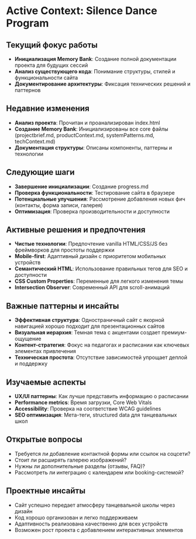 # Active Context: Silence Dance Program

## Текущий фокус работы
- **Инициализация Memory Bank**: Создание полной документации проекта для будущих сессий
- **Анализ существующего кода**: Понимание структуры, стилей и функциональности сайта
- **Документирование архитектуры**: Фиксация технических решений и паттернов

## Недавние изменения
- **Анализ проекта**: Прочитан и проанализирован index.html
- **Создание Memory Bank**: Инициализированы все core файлы (projectbrief.md, productContext.md, systemPatterns.md, techContext.md)
- **Документация структуры**: Описаны компоненты, паттерны и технологии

## Следующие шаги
- **Завершение инициализации**: Создание progress.md
- **Проверка функциональности**: Тестирование сайта в браузере
- **Потенциальные улучшения**: Рассмотрение добавления новых фич (контакты, форма записи, галерея)
- **Оптимизация**: Проверка производительности и доступности

## Активные решения и предпочтения
- **Чистые технологии**: Предпочтение vanilla HTML/CSS/JS без фреймворков для простоты поддержки
- **Mobile-first**: Адаптивный дизайн с приоритетом мобильных устройств
- **Семантический HTML**: Использование правильных тегов для SEO и доступности
- **CSS Custom Properties**: Переменные для легкого изменения темы
- **Intersection Observer**: Современный API для scroll-анимаций

## Важные паттерны и инсайты
- **Эффективная структура**: Одностраничный сайт с якорной навигацией хорошо подходит для презентационных сайтов
- **Визуальная иерархия**: Темная тема с акцентами создает премиум-ощущение
- **Контент-стратегия**: Фокус на педагогах и расписании как ключевых элементах привлечения
- **Техническая простота**: Отсутствие зависимостей упрощает деплой и поддержку

## Изучаемые аспекты
- **UX/UI паттерны**: Как лучше представить информацию о расписании
- **Performance metrics**: Время загрузки, Core Web Vitals
- **Accessibility**: Проверка на соответствие WCAG guidelines
- **SEO оптимизация**: Мета-теги, structured data для танцевальных школ

## Открытые вопросы
- Требуется ли добавление контактной формы или ссылок на соцсети?
- Стоит ли расширять галерею изображений?
- Нужны ли дополнительные разделы (отзывы, FAQ)?
- Рассмотреть ли интеграцию с календарем или booking-системой?

## Проектные инсайты
- Сайт успешно передает атмосферу танцевальной школы через дизайн
- Код хорошо организован и легко поддерживаем
- Адаптивность реализована качественно для всех устройств
- Возможен рост проекта с добавлением интерактивных элементов
